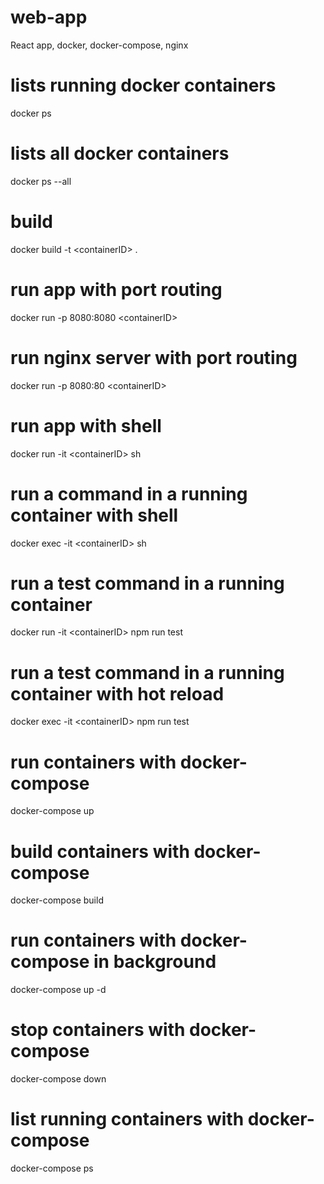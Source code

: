 # web-app
React app, docker, docker-compose, nginx

# lists running docker containers

docker ps

# lists all docker containers

docker ps --all

# build

docker build -t \<containerID> .

# run app with port routing

docker run -p 8080:8080 \<containerID>

# run nginx server with port routing

docker run -p 8080:80 \<containerID>

# run app with shell

docker run -it \<containerID> sh

# run a command in a running container with shell

docker exec -it \<containerID> sh

# run a test command in a running container

docker run -it \<containerID> npm run test

# run a test command in a running container with hot reload

docker exec -it \<containerID> npm run test

# run containers with docker-compose

docker-compose up

# build containers with docker-compose

docker-compose build

# run containers with docker-compose in background

docker-compose up -d

# stop containers with docker-compose

docker-compose down

# list running containers with docker-compose

docker-compose ps